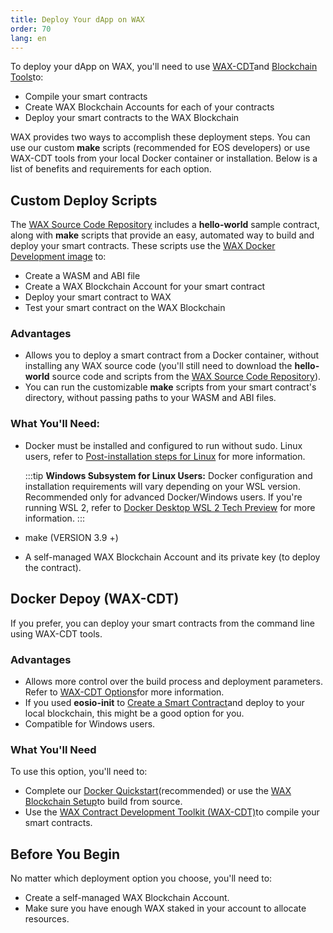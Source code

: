 ```yaml
---
title: Deploy Your dApp on WAX
order: 70
lang: en
---
```


To deploy your dApp on WAX, you'll need to use [WAX-CDT](/docs/dapp-development/wax-cdt/)and [Blockchain Tools](/docs/tools/blockchain_tools/)to:

- Compile your smart contracts
- Create WAX Blockchain Accounts for each of your contracts
- Deploy your smart contracts to the WAX Blockchain

WAX provides two ways to accomplish these deployment steps. You can use our custom **make** scripts (recommended for EOS developers) or use WAX-CDT tools from your local Docker container or installation. Below is a list of benefits and requirements for each option.

## Custom Deploy Scripts

The <a href="https://github.com/worldwide-asset-exchange/wax-blockchain" target="_blank">WAX Source Code Repository</a> includes a **hello-world** sample contract, along with **make** scripts that provide an easy, automated way to build and deploy your smart contracts. These scripts use the <a href="https://hub.docker.com/r/waxteam/dev" target="_blank">WAX Docker Development image</a> to:

- Create a WASM and ABI file
- Create a WAX Blockchain Account for your smart contract
- Deploy your smart contract to WAX
- Test your smart contract on the WAX Blockchain

### Advantages

- Allows you to deploy a smart contract from a Docker container, without installing any WAX source code (you'll still need to download the **hello-world** source code and scripts from the <a href="https://github.com/worldwide-asset-exchange/wax-blockchain" target="_blank">WAX Source Code Repository</a>).
- You can run the customizable **make** scripts from your smart contract's directory, without passing paths to your WASM and ABI files.

### What You'll Need:

- Docker must be installed and configured to run without sudo. Linux users, refer to <a href="https://docs.docker.com/install/linux/linux-postinstall/" target="_blank">Post-installation steps for Linux</a> for more information.

  :::tip
  <strong>Windows Subsystem for Linux Users:</strong> Docker configuration and installation requirements will vary depending on your WSL version. Recommended only for advanced Docker/Windows users. If you're running WSL 2, refer to <a href="https://docs.docker.com/docker-for-windows/wsl-tech-preview/" target="_blank">Docker Desktop WSL 2 Tech Preview</a> for more information.
  :::

- make (VERSION 3.9 +)
- A self-managed WAX Blockchain Account and its private key (to deploy the contract).

## Docker Depoy (WAX-CDT)

If you prefer, you can deploy your smart contracts from the command line using WAX-CDT tools.

### Advantages

- Allows more control over the build process and deployment parameters. Refer to [WAX-CDT Options](/docs/tools/cdt_options/)for more information.
- If you used **eosio-init** to [Create a Smart Contract](/docs/dapp-development/wax-cdt/cdt_use.html#compile-hello-world/)and deploy to your local blockchain, this might be a good option for you.
- Compatible for Windows users.

### What You'll Need

To use this option, you'll need to:

- Complete our [Docker Quickstart](/docs/dapp-development/docker-setup/)(recommended) or use the [WAX Blockchain Setup](/docs/dapp-development/wax-blockchain-setup/)to build from source.
- Use the [WAX Contract Development Toolkit (WAX-CDT)](/docs/dapp-development/wax-cdt/)to compile your smart contracts.

## Before You Begin

No matter which deployment option you choose, you'll need to:

- Create a self-managed WAX Blockchain Account.
- Make sure you have enough WAX staked in your account to allocate resources.
